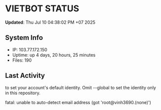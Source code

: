 # VIETBOT STATUS
**Updated**: Thu Jul 10 04:38:02 PM +07 2025

## System Info
- IP: 103.77.172.150
- Uptime: up 4 days, 20 hours, 25 minutes
- Files: 190

## Last Activity

to set your account's default identity.
Omit --global to set the identity only in this repository.

fatal: unable to auto-detect email address (got 'root@vinh3690.(none)')
